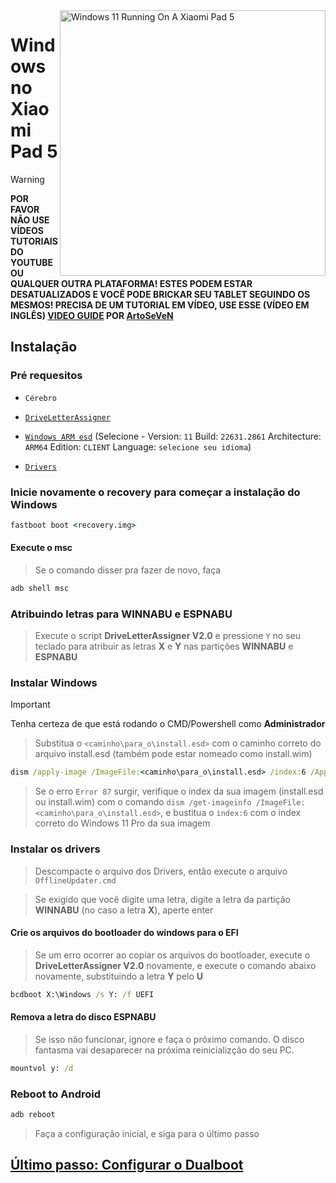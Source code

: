 <img align="right" src="https://raw.githubusercontent.com/erdilS/Port-Windows-11-Xiaomi-Pad-5/main/nabu.png" width="425" alt="Windows 11 Running On A Xiaomi Pad 5">

# Windows no Xiaomi Pad 5
> [!WARNING]
> **POR FAVOR NÃO USE VÍDEOS TUTORIAIS DO YOUTUBE OU QUALQUER OUTRA PLATAFORMA! ESTES PODEM ESTAR DESATUALIZADOS E VOCÊ PODE BRICKAR SEU TABLET SEGUINDO OS MESMOS! PRECISA DE UM TUTORIAL EM VÍDEO, USE ESSE (VÍDEO EM INGLÊS) [VIDEO GUIDE](https://youtu.be/BbgTbTGbXYg) POR [ArtoSeVeN](https://www.youtube.com/channel/UCYjwfxlYlJ7Nnzv01oszQvA)**

## Instalação
### Pré requesitos
- ```Cérebro```
 
- [```DriveLetterAssigner```](https://github.com/Misha803/My-Scripts/releases/tag/DriveLetterAssigner)
  
- [```Windows ARM esd```](https://worproject.com/esd) (Selecione - Version:  ```11``` Build:  ```22631.2861``` Architecture:  ```ARM64``` Edition:  ```CLIENT``` Language:  ```selecione seu idioma```)
    
- [```Drivers```](https://github.com/erdilS/Port-Windows-11-Xiaomi-Pad-5/releases/tag/Drivers)

### Inicie novamente o recovery para começar a instalação do Windows
```cmd
fastboot boot <recovery.img>
```

#### Execute o msc 
> Se o comando disser pra fazer de novo, faça
```cmd
adb shell msc
```

### Atribuindo letras para WINNABU e ESPNABU
> Execute o script **DriveLetterAssigner V2.0** e pressione `Y` no seu teclado para atribuir as letras **X** e **Y** nas partições **WINNABU** e **ESPNABU**

### Instalar Windows
> [!Important]
> Tenha certeza de que está rodando o CMD/Powershell como **Administrador**

> Substitua o `<caminho\para_o\install.esd>` com o caminho correto do arquivo install.esd (também pode estar nomeado como install.wim)
```cmd
dism /apply-image /ImageFile:<caminho\para_o\install.esd> /index:6 /ApplyDir:X:\
```

> Se o erro `Error 87` surgir, verifique o index da sua imagem (install.esd ou install.wim) com o comando `dism /get-imageinfo /ImageFile:<caminho\para_o\install.esd>`, e bustitua o `index:6` com o index correto do Windows 11 Pro da sua imagem

### Instalar os drivers
> Descompacte o arquivo dos Drivers, então execute o arquivo `OfflineUpdater.cmd`

> Se exigido que você digite uma letra, digite a letra da partição **WINNABU** (no caso a letra **X**), aperte enter

#### Crie os arquivos do bootloader do windows para o EFI
> Se um erro ocorrer ao copiar os arquivos do bootloader, execute o **DriveLetterAssigner V2.0** novamente, e execute o comando abaixo novamente, substituindo a letra **Y** pelo **U**
```cmd
bcdboot X:\Windows /s Y: /f UEFI
```

#### Remova a letra do disco ESPNABU
> Se isso não funcionar, ignore e faça o próximo comando. O disco fantasma vai desaparecer na próxima reinicializção do seu PC.
```cmd
mountvol y: /d
```

### Reboot to Android
```cmd
adb reboot
```

> Faça a configuração inicial, e siga para o último passo

## [Último passo: Configurar o Dualboot](/guide/Portuguese/dualboot-pt.md)
















